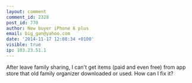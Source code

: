 ```yaml
---
layout: comment
comment_id: 2328
post_id: 770
author: New buyer iPhone 6 plus
email: big_gan@yahoo.com
date: '2014-11-17 12:08:34 +0100'
visible: true
ip: 103.23.51.1
---
```

After leave family sharing, I can't get items (paid and even free) from app store that old family organizer downloaded or used. How can I fix it?
